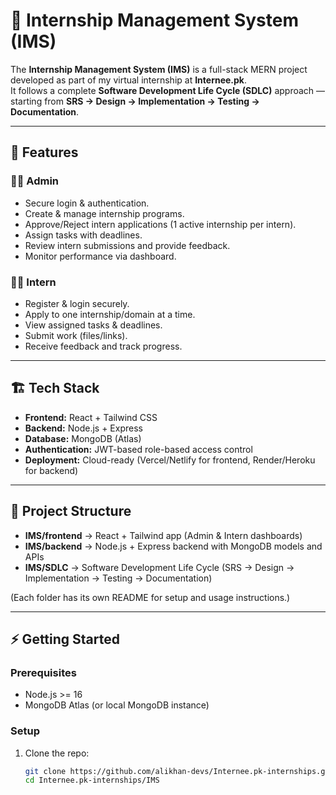 # 📌 Internship Management System (IMS)

The **Internship Management System (IMS)** is a full-stack MERN project developed as part of my virtual internship at **Internee.pk**.  
It follows a complete **Software Development Life Cycle (SDLC)** approach — starting from **SRS → Design → Implementation → Testing → Documentation**.

---

## 🚀 Features

### 👨‍💼 Admin
- Secure login & authentication.  
- Create & manage internship programs.  
- Approve/Reject intern applications (1 active internship per intern).  
- Assign tasks with deadlines.  
- Review intern submissions and provide feedback.  
- Monitor performance via dashboard.  

### 👨‍🎓 Intern
- Register & login securely.  
- Apply to one internship/domain at a time.  
- View assigned tasks & deadlines.  
- Submit work (files/links).  
- Receive feedback and track progress.  

---

## 🏗️ Tech Stack
- **Frontend:** React + Tailwind CSS  
- **Backend:** Node.js + Express  
- **Database:** MongoDB (Atlas)  
- **Authentication:** JWT-based role-based access control  
- **Deployment:** Cloud-ready (Vercel/Netlify for frontend, Render/Heroku for backend)  

---

## 📂 Project Structure
- **IMS/frontend** → React + Tailwind app (Admin & Intern dashboards)  
- **IMS/backend** → Node.js + Express backend with MongoDB models and APIs 
- **IMS/SDLC** → Software Development Life Cycle (SRS → Design → Implementation → Testing → Documentation) 

(Each folder has its own README for setup and usage instructions.)  

---

## ⚡ Getting Started

### Prerequisites
- Node.js >= 16  
- MongoDB Atlas (or local MongoDB instance)  

### Setup
1. Clone the repo:
   ```bash
   git clone https://github.com/alikhan-devs/Internee.pk-internships.git
   cd Internee.pk-internships/IMS
